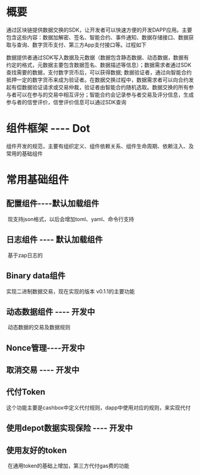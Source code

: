 # 概要

​	通过区块链提供数据交换的SDK，让开发者可以快速方便的开发DAPP应用。主要包含这些内容：数据加解密、签名、智能合约、事件通知、数据存储接口、数据获取与查询、数字货币支付、第三方App支付接口等。过程如下

​	数据提供者通过SDK写入数据及元数据（数据包含静态数据、动态数据，数据有约定的格式，元数据主要包含数据签名、数据描述等信息）；数据需求者通过SDK查找需要的数据，支付数字货币后，可以获得数据; 数据验证者，通过向智能合约抵押一定的数字货币来成为验证者。在数据交换过程中，数据需求者可以向合约发起有偿数据验证请求或交易仲裁，验证者由智能合约随机选取。数据交换的所有参与者可以在参与的交易中相互评分；智能合约会记录参与者交易及评分信息，生成参与者的信誉评价，信誉评价信息可以通过SDK查询

# 组件框架 ---- Dot

​	组件开发的规范，主要有组织定义、组件依赖关系、组件生命周期、依赖注入、及常用的基础组件

# 常用基础组件

## 配置组件----默认加载组件

​	现支持json格式，以后会增加toml、yaml、命令行支持

## 日志组件 ---- 默认加载组件

​	基于zap日志的

## Binary data组件

   实现二进制数据交易，现在实现的版本 v0.1.1的主要功能

## 动态数据组件 ---- 开发中

​	动态数据的交易及数据规则

## Nonce管理----开发中

## 取消交易 ---- 开发中

## 代付Token 

​	这个功能主要是cashbox中定义代付规则，dapp中使用对应的规则，来实现代付

## 使用depot数据实现保险 ---- 开发中

## 使用友好的token

​	在通用token的基础上增加，第三方代付gas费的功能



